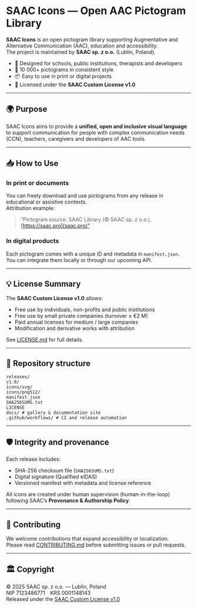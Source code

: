 # SAAC Icons — Open AAC Pictogram Library

**SAAC Icons** is an open pictogram library supporting Augmentative and Alternative Communication (AAC), education and accessibility.  
The project is maintained by **SAAC sp. z o.o.** (Lublin, Poland).

- 🎯 Designed for schools, public institutions, therapists and developers  
- 🧩 10 000+ pictograms in consistent style  
- 📦 Easy to use in print or digital projects  
- 🪪 Licensed under the **SAAC Custom License v1.0**

---

## 🌍 Purpose

SAAC Icons aims to provide a **unified, open and inclusive visual language** to support communication for people with complex communication needs (CCN), teachers, caregivers and developers of AAC tools.

---

## 📥 How to Use

### In print or documents
You can freely download and use pictograms from any release in educational or assistive contexts.  
Attribution example:

> “Pictogram source: SAAC Library (© SAAC sp. z o.o.), [https://saac.pro](saac.pro)”

### In digital products
Each pictogram comes with a unique ID and metadata in `manifest.json`.  
You can integrate them locally or through our upcoming API.

---

## 💡 License Summary

The **SAAC Custom License v1.0** allows:
- Free use by individuals, non-profits and public institutions  
- Free use by small private companies (turnover ≤ €2 M)  
- Paid annual licenses for medium / large companies  
- Modification and derivative works with attribution

See [LICENSE.md](LICENSE.md) for full details.

---

## 🧱 Repository structure

```
releases/
v1.0/
icons/svg/
icons/png512/
manifest.json
SHA256SUMS.txt
LICENSE
docs/ # gallery & documentation site
.github/workflows/ # CI and release automation
```

---

## 🛡️ Integrity and provenance

Each release includes:
- SHA-256 checksum file (`SHA256SUMS.txt`)  
- Digital signature (Qualified eIDAS)  
- Versioned manifest with metadata and license reference  

All icons are created under human supervision (human-in-the-loop) following SAAC’s **Provenance & Authorship Policy**.

---

## 🧰 Contributing

We welcome contributions that expand accessibility or localization.  
Please read [CONTRIBUTING.md](CONTRIBUTING.md) before submitting issues or pull requests.

---

## 🏛️ Copyright

© 2025 SAAC sp. z o.o. — Lublin, Poland  
NIP 7123486771 KRS 0001148143  
Released under the [SAAC Custom License v1.0](LICENSE.md)
